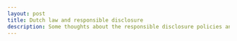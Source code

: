 ```yaml
---
layout: post
title: Dutch law and responsible disclosure
description: Some thoughts about the responsible disclosure policies and the changes in Dutch law
---
```

